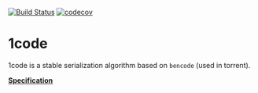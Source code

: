 [![Build Status](https://travis-ci.org/soramitsu/1code-java.svg?branch=master)](https://travis-ci.org/soramitsu/1code-java)
[![codecov](https://codecov.io/gh/soramitsu/1code-java/branch/master/graph/badge.svg)](https://codecov.io/gh/soramitsu/1code-java)

# 1code

1code is a stable serialization algorithm based on `bencode` (used in torrent).

[**Specification**](./1code-spec.md)
